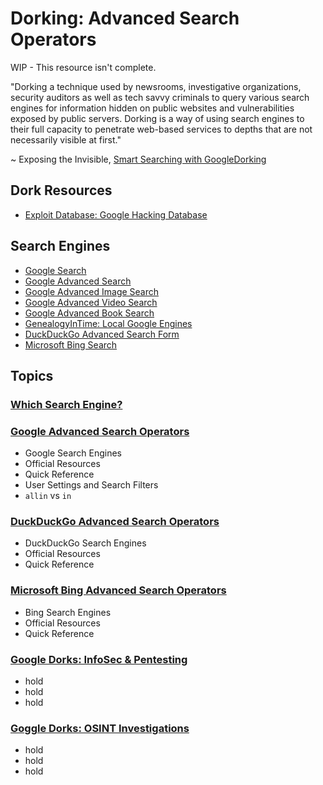 # Dorking: Advanced Search Operators

WIP - This resource isn't complete. 

"Dorking a technique used by newsrooms, investigative organizations, security auditors as well as tech savvy criminals to query various search engines for information hidden on public websites and vulnerabilities exposed by public servers. Dorking is a way of using search engines to their full capacity to penetrate web-based services to depths that are not necessarily visible at first."

~ Exposing the Invisible, [Smart Searching with GoogleDorking](https://exposingtheinvisible.org/en/guides/google-dorking/)

## Dork Resources

* [Exploit Database: Google Hacking Database](https://www.exploit-db.com/google-hacking-database)

## Search Engines

* [Google Search](https://google.com)
* [Google Advanced Search](https://www.google.com/advanced_search)
* [Google Advanced Image Search](https://www.google.com/advanced_image_search)
* [Google Advanced Video Search](https://www.google.com/advanced_video_search)
* [Google Advanced Book Search](http://google.com/advanced_book_search)
* [GenealogyInTime: Local Google Engines](http://www.genealogyintime.com/articles/country-guide-to-google-search-engines-page3.html)
* [DuckDuckGo Advanced Search Form]()
* [Microsoft Bing Search](https://www.bing.com/)


## Topics

### [Which Search Engine?](which-search-engine.md) 


### [Google Advanced Search Operators](google.md)

* Google Search Engines
* Official Resources
* Quick Reference
* User Settings and Search Filters
* `allin` vs `in`

### [DuckDuckGo Advanced Search Operators](duckduckgo.md)

* DuckDuckGo Search Engines
* Official Resources
* Quick Reference

### [Microsoft Bing Advanced Search Operators](bing.md)

* Bing Search Engines
* Official Resources
* Quick Reference

### [Google Dorks: InfoSec & Pentesting](infosec.md)

* hold
* hold
* hold

### [Goggle Dorks: OSINT Investigations](osint.md)

* hold
* hold
* hold
